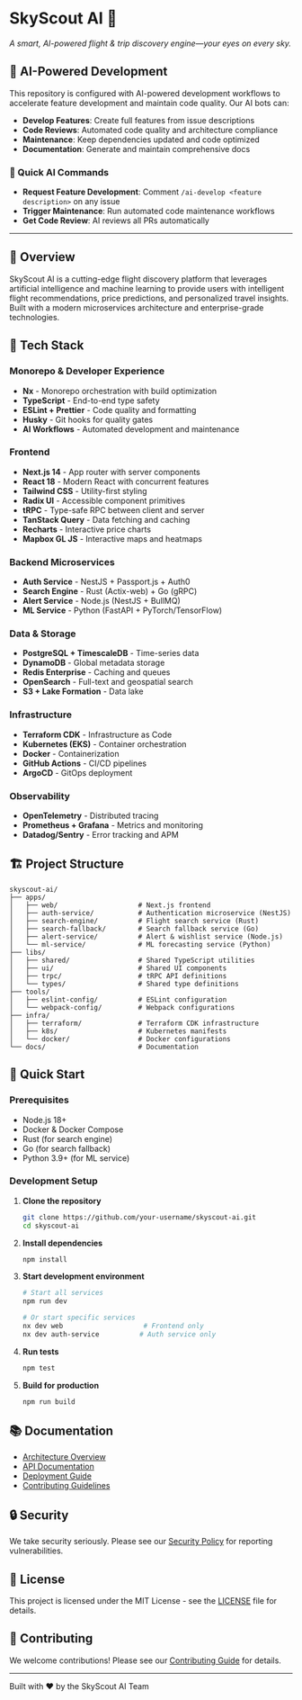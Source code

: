 # SkyScout AI 🚀

_A smart, AI-powered flight & trip discovery engine—your eyes on every sky._

## 🤖 AI-Powered Development

This repository is configured with AI-powered development workflows to accelerate feature development and maintain code quality. Our AI bots can:

- **Develop Features**: Create full features from issue descriptions
- **Code Reviews**: Automated code quality and architecture compliance
- **Maintenance**: Keep dependencies updated and code optimized
- **Documentation**: Generate and maintain comprehensive docs

### 🎯 Quick AI Commands

- **Request Feature Development**: Comment `/ai-develop <feature description>` on any issue
- **Trigger Maintenance**: Run automated code maintenance workflows
- **Get Code Review**: AI reviews all PRs automatically

---

## 🌟 Overview

SkyScout AI is a cutting-edge flight discovery platform that leverages artificial intelligence and machine learning to provide users with intelligent flight recommendations, price predictions, and personalized travel insights. Built with a modern microservices architecture and enterprise-grade technologies.

## 🔧 Tech Stack

### Monorepo & Developer Experience

- **Nx** - Monorepo orchestration with build optimization
- **TypeScript** - End-to-end type safety
- **ESLint + Prettier** - Code quality and formatting
- **Husky** - Git hooks for quality gates
- **AI Workflows** - Automated development and maintenance

### Frontend

- **Next.js 14** - App router with server components
- **React 18** - Modern React with concurrent features
- **Tailwind CSS** - Utility-first styling
- **Radix UI** - Accessible component primitives
- **tRPC** - Type-safe RPC between client and server
- **TanStack Query** - Data fetching and caching
- **Recharts** - Interactive price charts
- **Mapbox GL JS** - Interactive maps and heatmaps

### Backend Microservices

- **Auth Service** - NestJS + Passport.js + Auth0
- **Search Engine** - Rust (Actix-web) + Go (gRPC)
- **Alert Service** - Node.js (NestJS + BullMQ)
- **ML Service** - Python (FastAPI + PyTorch/TensorFlow)

### Data & Storage

- **PostgreSQL + TimescaleDB** - Time-series data
- **DynamoDB** - Global metadata storage
- **Redis Enterprise** - Caching and queues
- **OpenSearch** - Full-text and geospatial search
- **S3 + Lake Formation** - Data lake

### Infrastructure

- **Terraform CDK** - Infrastructure as Code
- **Kubernetes (EKS)** - Container orchestration
- **Docker** - Containerization
- **GitHub Actions** - CI/CD pipelines
- **ArgoCD** - GitOps deployment

### Observability

- **OpenTelemetry** - Distributed tracing
- **Prometheus + Grafana** - Metrics and monitoring
- **Datadog/Sentry** - Error tracking and APM

## 🏗️ Project Structure

```
skyscout-ai/
├── apps/
│   ├── web/                    # Next.js frontend
│   ├── auth-service/           # Authentication microservice (NestJS)
│   ├── search-engine/          # Flight search service (Rust)
│   ├── search-fallback/        # Search fallback service (Go)
│   ├── alert-service/          # Alert & wishlist service (Node.js)
│   └── ml-service/             # ML forecasting service (Python)
├── libs/
│   ├── shared/                 # Shared TypeScript utilities
│   ├── ui/                     # Shared UI components
│   ├── trpc/                   # tRPC API definitions
│   └── types/                  # Shared type definitions
├── tools/
│   ├── eslint-config/          # ESLint configuration
│   └── webpack-config/         # Webpack configurations
├── infra/
│   ├── terraform/              # Terraform CDK infrastructure
│   ├── k8s/                    # Kubernetes manifests
│   └── docker/                 # Docker configurations
└── docs/                       # Documentation
```

## 🚀 Quick Start

### Prerequisites

- Node.js 18+
- Docker & Docker Compose
- Rust (for search engine)
- Go (for search fallback)
- Python 3.9+ (for ML service)

### Development Setup

1. **Clone the repository**

   ```bash
   git clone https://github.com/your-username/skyscout-ai.git
   cd skyscout-ai
   ```

2. **Install dependencies**

   ```bash
   npm install
   ```

3. **Start development environment**

   ```bash
   # Start all services
   npm run dev

   # Or start specific services
   nx dev web                    # Frontend only
   nx dev auth-service          # Auth service only
   ```

4. **Run tests**

   ```bash
   npm test
   ```

5. **Build for production**
   ```bash
   npm run build
   ```

## 📚 Documentation

- [Architecture Overview](./docs/architecture.md)
- [API Documentation](./docs/api.md)
- [Deployment Guide](./docs/deployment.md)
- [Contributing Guidelines](./CONTRIBUTING.md)

## 🔒 Security

We take security seriously. Please see our [Security Policy](./SECURITY.md) for reporting vulnerabilities.

## 📄 License

This project is licensed under the MIT License - see the [LICENSE](./LICENSE) file for details.

## 🤝 Contributing

We welcome contributions! Please see our [Contributing Guide](./CONTRIBUTING.md) for details.

---

Built with ❤️ by the SkyScout AI Team
